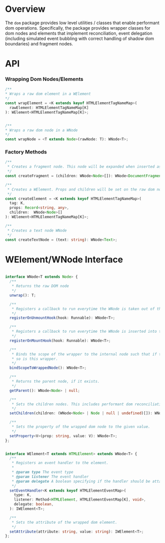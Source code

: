 # Overview

The `dom` package provides low level utilities / classes that enable performant dom operations. Specifically, the package provides wrapper classes for dom nodes
and elements that implement reconciliation, event delegation (including simulated event bubbling with correct handling of shadow dom boundaries) and fragment nodes. 

# API

### Wrapping Dom Nodes/Elements
``` ts
/**
* Wraps a raw dom element in a WElement
*/
const wrapElement = <K extends keyof HTMLElementTagNameMap>(
  rawElement: HTMLElementTagNameMap[K]
): WElement<HTMLElementTagNameMap[K]>;


/**
* Wraps a raw dom node in a WNode
*/
const wrapNode = <T extends Node>(rawNode: T): WNode<T>;
```

### Factory Methods 

```ts
/**
 * Creates a fragment node. This node will be expanded when inserted as a child of any other WNode. 
 */
const createFragment = (children: WNode<Node>[]): WNode<DocumentFragment>;

/**
 * Creates a WElement. Props and children will be set on the raw dom node.
 */
const createElement = <K extends keyof HTMLElementTagNameMap>(
  tag: K,
  props: Record<string, any>,
  children:  WNode<Node>[]
): WElement<HTMLElementTagNameMap[K]>;

/**
 * Creates a text node WNode
 */
const createTextNode = (text: string): WNode<Text>;
```

# WElement/WNode Interface

```ts

interface WNode<T extends Node> {
  /**
   * Returns the raw DOM node
   */
  unwrap(): T;

  /**
   * Registers a callback to run everytime the WNode is taken out of the dom
   */
  registerOnUnmountHook(hook: Runnable): WNode<T>;

  /**
   * Registers a callback to run everytime the WNode is inserted into the dom
   */
  registerOnMountHook(hook: Runnable): WNode<T>;

  /**
   * Binds the scope of the wrapper to the internal node such that if the wrapped node is in scope, 
   * so is this wrapper.
   */
  bindScopeToWrappedNode(): WNode<T>;

  /**
   * Returns the parent node, if it exists.
   */
  getParent(): WNode<Node> | null;

  /**
   * Sets the children nodes. This includes performant dom reconciliation. 
   */
  setChildren(children: (WNode<Node> | Node | null | undefined)[]): WNode<T>;

  /**
   * Sets the property of the wrapped dom node to the given value. 
   */
  setProperty<V>(prop: string, value: V): WNode<T>;
};


interface WElement<T extends HTMLElement> extends WNode<T> {
  /**
   * Registers an event handler to the element.
   *
   * @param type The event type
   * @param listener The event handler
   * @param delegate A boolean specifying if the handler should be attached to the document (with simulated bubbling) or the raw element.
   */
  setEventHandler<K extends keyof HTMLElementEventMap>(
    type: K,
    listener: Method<HTMLElement, HTMLElementEventMap[K], void>,
    delegate: boolean,
  ): IWElement<T>;

  /**
   * Sets the attribute of the wrapped dom element.
   */
  setAttribute(attribute: string, value: string): IWElement<T>;
};

```

